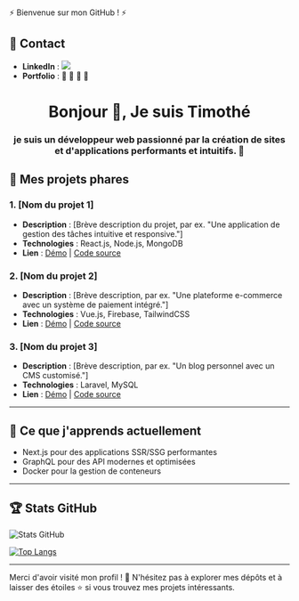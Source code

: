  ⚡️ Bienvenue sur mon GitHub ! ⚡️

## 🤝 Contact

- **LinkedIn** : <a href="www.linkedin.com/in/timothé-renard-a686072b4"><img src="![image](https://github.com/user-attachments/assets/c80fef1d-844f-41ca-91d7-acbcc0361b7c)
"/></a>
- **Portfolio** : 🚧 🚧 🚧 🚧

<h1 align="center">Bonjour 👋, Je suis Timothé</h1>
<h3 align="center">je suis un développeur web passionné par la création de sites et d'applications performants et intuitifs. 🚀</h3>



## 📂 Mes projets phares

### 1. **[Nom du projet 1]**
   - **Description** : [Brève description du projet, par ex. "Une application de gestion des tâches intuitive et responsive."]
   - **Technologies** : React.js, Node.js, MongoDB
   - **Lien** : [Démo](https://exemple.com) | [Code source](https://github.com/utilisateur/projet1)

### 2. **[Nom du projet 2]**
   - **Description** : [Brève description, par ex. "Une plateforme e-commerce avec un système de paiement intégré."]
   - **Technologies** : Vue.js, Firebase, TailwindCSS
   - **Lien** : [Démo](https://exemple.com) | [Code source](https://github.com/utilisateur/projet2)

### 3. **[Nom du projet 3]**
   - **Description** : [Brève description, par ex. "Un blog personnel avec un CMS customisé."]
   - **Technologies** : Laravel, MySQL
   - **Lien** : [Démo](https://exemple.com) | [Code source](https://github.com/utilisateur/projet3)

---

## 🌱 Ce que j'apprends actuellement

- Next.js pour des applications SSR/SSG performantes
- GraphQL pour des API modernes et optimisées
- Docker pour la gestion de conteneurs

---

## 🏆 Stats GitHub

![Stats GitHub](https://github-readme-stats.vercel.app/api?username=FarCodeFR&show_icons=true&theme=radical)

[![Top Langs](https://github-readme-stats.vercel.app/api/top-langs/?username=FarCodeFR&layout=compact)](https://github.com/anuraghazra/github-readme-stats)

---

Merci d'avoir visité mon profil ! 🌟 N'hésitez pas à explorer mes dépôts et à laisser des étoiles ⭐ si vous trouvez mes projets intéressants.
